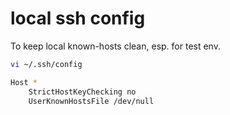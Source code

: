 # local ssh config

To keep local known-hosts clean, esp. for test env.

```bash
vi ~/.ssh/config

Host *
    StrictHostKeyChecking no
    UserKnownHostsFile /dev/null
```
